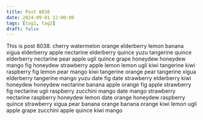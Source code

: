 ```yaml
---
title: Post 8038
date: 2024-09-01 12:00:00
tags: [tag1, tag2]
draft: false
---
```

This is post 8038.
cherry
watermelon
orange
elderberry
lemon
banana
xigua
elderberry
apple
nectarine
elderberry
quince
yuzu
tangerine
quince
elderberry
nectarine
pear
apple
ugli
quince
grape
honeydew
honeydew
mango
fig
honeydew
strawberry
apple
lemon
lemon
ugli
kiwi
tangerine
kiwi
raspberry
fig
lemon
pear
mango
kiwi
tangerine
orange
pear
tangerine
xigua
elderberry
tangerine
mango
yuzu
date
fig
date
strawberry
elderberry
kiwi
honeydew
honeydew
nectarine
banana
apple
orange
fig
apple
strawberry
fig
nectarine
ugli
raspberry
zucchini
mango
date
mango
strawberry
nectarine
raspberry
honeydew
lemon
date
orange
honeydew
raspberry
quince
strawberry
xigua
pear
banana
orange
banana
orange
kiwi
lemon
ugli
apple
grape
zucchini
apple
quince
kiwi
mango
